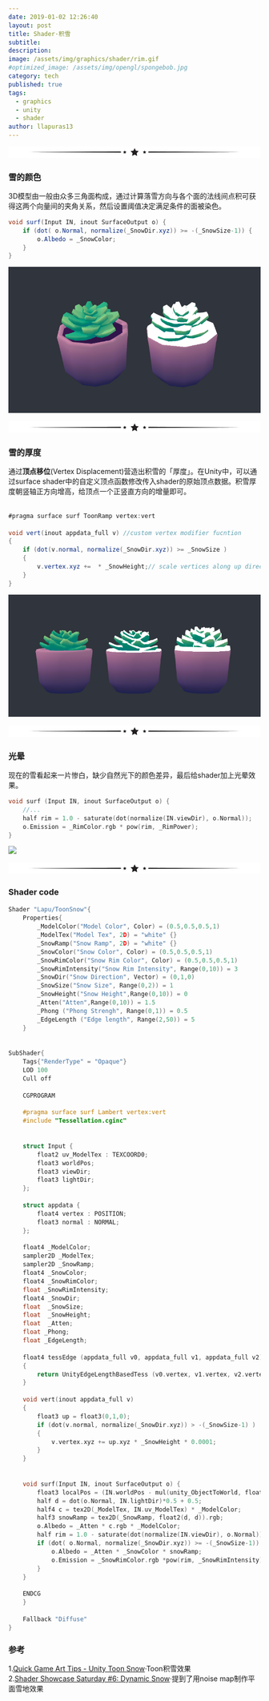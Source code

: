 ```yaml
---
date: 2019-01-02 12:26:40
layout: post
title: Shader·积雪
subtitle: 
description: 
image: /assets/img/graphics/shader/rim.gif
#optimized_image: /assets/img/opengl/spongebob.jpg
category: tech
published: true
tags:
  - graphics
  - unity
  - shader
author: llapuras13
---
```


![](/assets/img/line.png)

### 雪的颜色

3D模型由一般由众多三角面构成，通过计算落雪方向与各个面的法线间点积可获得这两个向量间的夹角关系，然后设置阈值决定满足条件的面被染色。

```csharp
void surf(Input IN, inout SurfaceOutput o) {
	if (dot( o.Normal, normalize(_SnowDir.xyz)) >= -(_SnowSize-1)) { 
		o.Albedo = _SnowColor;
	}
}
```
![](/assets/img/graphics/shader/color.png)

![](/assets/img/line.png)

### 雪的厚度

通过**顶点移位**(Vertex Displacement)营造出积雪的「厚度」。在Unity中，可以通过surface shader中的自定义顶点函数修改传入shader的原始顶点数据。积雪厚度朝竖轴正方向增高，给顶点一个正竖直方向的增量即可。

```csharp

#pragma surface surf ToonRamp vertex:vert  
	
void vert(inout appdata_full v)	//custom vertex modifier fucntion
{
	if (dot(v.normal, normalize(_SnowDir.xyz)) >= _SnowSize )
	{
		v.vertex.xyz +=  * _SnowHeight;// scale vertices along up direction
	}
}

```

![](/assets/img/graphics/shader/height.png)

![](/assets/img/line.png)


### 光晕

现在的雪看起来一片惨白，缺少自然光下的颜色差异，最后给shader加上光晕效果。

```c++
void surf (Input IN, inout SurfaceOutput o) {
    //...
    half rim = 1.0 - saturate(dot(normalize(IN.viewDir), o.Normal));
    o.Emission = _RimColor.rgb * pow(rim, _RimPower);
}
```
![](/assets/img/graphics/shader/rim.gif)

![](/assets/img/line.png)

### Shader code

```c++
Shader "Lapu/ToonSnow"{
    Properties{
        _ModelColor("Model Color", Color) = (0.5,0.5,0.5,1)
        _ModelTex("Model Tex", 2D) = "white" {}
	    _SnowRamp("Snow Ramp", 2D) = "white" {}
        _SnowColor("Snow Color", Color) = (0.5,0.5,0.5,1)
		_SnowRimColor("Snow Rim Color", Color) = (0.5,0.5,0.5,1)
		_SnowRimIntensity("Snow Rim Intensity", Range(0,10)) = 3
        _SnowDir("Snow Direction", Vector) = (0,1,0)
        _SnowSize("Snow Size", Range(0,2)) = 1
        _SnowHeight("Snow Height",Range(0,10)) = 0 
		_Atten("Atten",Range(0,10)) = 1.5 
		_Phong ("Phong Strengh", Range(0,1)) = 0.5
		_EdgeLength ("Edge length", Range(2,50)) = 5
    }


SubShader{
    Tags{"RenderType" = "Opaque"}
    LOD 100
    Cull off
    
    CGPROGRAM

    #pragma surface surf Lambert vertex:vert 
    #include "Tessellation.cginc"


 	struct Input {
		float2 uv_ModelTex : TEXCOORD0; 
		float3 worldPos;
		float3 viewDir;
		float3 lightDir;
	};

	struct appdata {                                                                                   
		float4 vertex : POSITION;
		float3 normal : NORMAL;
	};

    float4 _ModelColor;
    sampler2D _ModelTex;  
    sampler2D _SnowRamp;  
    float4 _SnowColor;
	float4 _SnowRimColor;
	float _SnowRimIntensity;
	float4 _SnowDir;
	float  _SnowSize;
	float  _SnowHeight;
	float  _Atten;
	float _Phong;
	float _EdgeLength;
	
    float4 tessEdge (appdata_full v0, appdata_full v1, appdata_full v2)
    {
        return UnityEdgeLengthBasedTess (v0.vertex, v1.vertex, v2.vertex, _EdgeLength);
	}

	void vert(inout appdata_full v)
	{
		float3 up = float3(0,1,0);
		if (dot(v.normal, normalize(_SnowDir.xyz)) > -(_SnowSize-1) )
		{
			v.vertex.xyz += up.xyz * _SnowHeight * 0.0001;
		}
	}


	void surf(Input IN, inout SurfaceOutput o) {
		float3 localPos = (IN.worldPos - mul(unity_ObjectToWorld, float4(0, 0, 0, 1)).xyz); 
		half d = dot(o.Normal, IN.lightDir)*0.5 + 0.5; 
		half4 c = tex2D(_ModelTex, IN.uv_ModelTex) * _ModelColor; 
		half3 snowRamp = tex2D(_SnowRamp, float2(d, d)).rgb;
		o.Albedo = _Atten * c.rgb * _ModelColor;
		half rim = 1.0 - saturate(dot(normalize(IN.viewDir), o.Normal)); 
		if (dot( o.Normal, normalize(_SnowDir.xyz)) >= -(_SnowSize-1)) { 
			o.Albedo = _Atten * _SnowColor * snowRamp; 
			o.Emission = _SnowRimColor.rgb *pow(rim, _SnowRimIntensity);
		}
	}

    ENDCG
    }

    Fallback "Diffuse"
}

```

### 参考

1.[Quick Game Art Tips - Unity Toon Snow](https://www.patreon.com/posts/15944770)·Toon积雪效果<br>
2.[Shader Showcase Saturday #6: Dynamic Snow](https://www.alanzucconi.com/2018/08/18/shader-showcase-saturday-6/)·提到了用noise map制作平面雪地效果